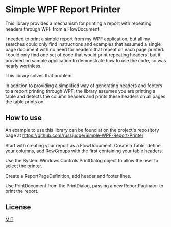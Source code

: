 ﻿# Simple WPF Report Printer

This library provides a mechanism for printing a report with repeating headers through WPF from a FlowDocument.

I needed to print a simple report from my WPF application, but all my searches could only find instructions and examples that 
assumed a single page document with no need for headers that repeat on each page printed.  I could only find one set of code
that would print repeating headers, but it provided no sample application to demonstrate how to use the code, so was nearly
worthless.

This library solves that problem.

In addition to providing a simplified way of generating headers and footers to a report printing through WPF, the library
assumes you are printing a table and detects the column headers and prints these headers on all pages the table prints on.

## How to use

An example to use this library can be found at on the project's repository page at https://github.com/russjudge/Simple-WPF-Report-Printer

Start with creating your report as a FlowDocument.  Create a Table, define your columns, add RowGroups with the first containing your table headers.

Use the System.Windows.Controls.PrintDialog object to allow the user to select the printer.

Create a ReportPageDefinition, add header and footer lines.

Use PrintDocument from the PrintDialog, passing a new ReportPaginator to print the report.

## License

[MIT](https://choosealicense.com/licenses/mit/)


